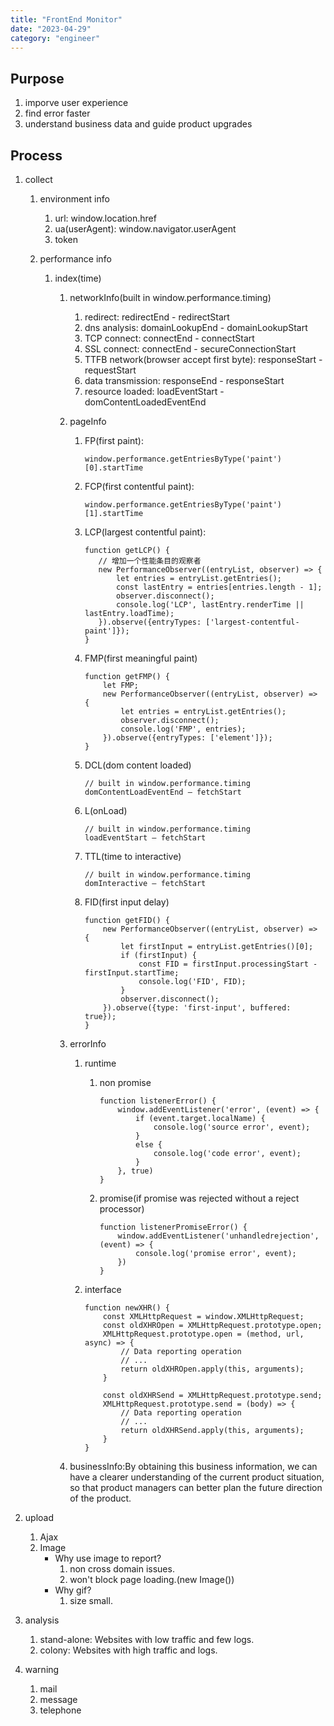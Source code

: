 ```yaml
---
title: "FrontEnd Monitor"
date: "2023-04-29"
category: "engineer"
---
```


## Purpose

1. imporve user experience
2. find error faster
3. understand business data and guide product upgrades

## Process

1. collect

   1. environment info
      1. url: window.location.href
      2. ua(userAgent): window.navigator.userAgent
      3. token
   2. performance info

      1. index(time)

         1. networkInfo(built in window.performance.timing)
            1. redirect: redirectEnd - redirectStart
            2. dns analysis: domainLookupEnd - domainLookupStart
            3. TCP connect: connectEnd - connectStart
            4. SSL connect: connectEnd - secureConnectionStart
            5. TTFB network(browser accept first byte): responseStart - requestStart
            6. data transmission: responseEnd - responseStart
            7. resource loaded: loadEventStart - domContentLoadedEventEnd
         2. pageInfo
            1. FP(first paint):
               ```
               window.performance.getEntriesByType('paint')[0].startTime
               ```
            2. FCP(first contentful paint):
               ```
               window.performance.getEntriesByType('paint')[1].startTime
               ```
            3. LCP(largest contentful paint):
               ```
               function getLCP() {
                  // 增加一个性能条目的观察者
                  new PerformanceObserver((entryList, observer) => {
                      let entries = entryList.getEntries();
                      const lastEntry = entries[entries.length - 1];
                      observer.disconnect();
                      console.log('LCP', lastEntry.renderTime || lastEntry.loadTime);
                  }).observe({entryTypes: ['largest-contentful-paint']});
               }
               ```
            4. FMP(first meaningful paint)
               ```
               function getFMP() {
                   let FMP;
                   new PerformanceObserver((entryList, observer) => {
                       let entries = entryList.getEntries();
                       observer.disconnect();
                       console.log('FMP', entries);
                   }).observe({entryTypes: ['element']});
               }
               ```
            5. DCL(dom content loaded)
               ```
               // built in window.performance.timing
               domContentLoadEventEnd – fetchStart
               ```
            6. L(onLoad)
               ```
               // built in window.performance.timing
               loadEventStart – fetchStart
               ```
            7. TTL(time to interactive)
               ```
               // built in window.performance.timing
               domInteractive – fetchStart
               ```
            8. FID(first input delay)
               ```
               function getFID() {
                   new PerformanceObserver((entryList, observer) => {
                       let firstInput = entryList.getEntries()[0];
                       if (firstInput) {
                           const FID = firstInput.processingStart - firstInput.startTime;
                           console.log('FID', FID);
                       }
                       observer.disconnect();
                   }).observe({type: 'first-input', buffered: true});
               }
               ```
         3. errorInfo

            1. runtime
               1. non promise
                  ```
                  function listenerError() {
                      window.addEventListener('error', (event) => {
                          if (event.target.localName) {
                              console.log('source error', event);
                          }
                          else {
                              console.log('code error', event);
                          }
                      }, true)
                  }
                  ```
               2. promise(if promise was rejected without a reject processor)
                  ```
                  function listenerPromiseError() {
                      window.addEventListener('unhandledrejection', (event) => {
                          console.log('promise error', event);
                      })
                  }
                  ```
            2. interface

               ```
               function newXHR() {
                   const XMLHttpRequest = window.XMLHttpRequest;
                   const oldXHROpen = XMLHttpRequest.prototype.open;
                   XMLHttpRequest.prototype.open = (method, url, async) => {
                       // Data reporting operation
                       // ...
                       return oldXHROpen.apply(this, arguments);
                   }

                   const oldXHRSend = XMLHttpRequest.prototype.send;
                   XMLHttpRequest.prototype.send = (body) => {
                       // Data reporting operation
                       // ...
                       return oldXHRSend.apply(this, arguments);
                   }
               }
               ```

         4. businessInfo:By obtaining this business information, we can have a clearer understanding of the current product situation, so that product managers can better plan the future direction of the product.

2. upload
    1. Ajax
    2. Image
        - Why use image to report?
            1. non cross domain issues.
            2. won't block page loading.(new Image())
        - Why gif?
            1. size small.
3. analysis
    1. stand-alone: Websites with low traffic and few logs.
    2. colony: Websites with high traffic and logs.
4. warning
    1. mail
    2. message
    3. telephone
